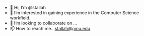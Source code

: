 - 👋 Hi, I’m @stallah
- 👀 I’m interested in gaining experience in the Computer Science workfield.
- 💞️ I’m looking to collaborate on ...
- 📫 How to reach me.. stallah@gmu.edu

<!---
stallah/stallah is a ✨ special ✨ repository because its `README.md` (this file) appears on your GitHub profile.
You can click the Preview link to take a look at your changes.
--->
